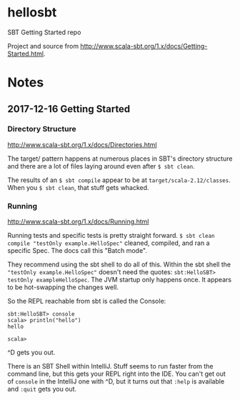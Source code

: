 # hellosbt
SBT Getting Started repo

Project and source from http://www.scala-sbt.org/1.x/docs/Getting-Started.html.

# Notes

## 2017-12-16 Getting Started

### Directory Structure

http://www.scala-sbt.org/1.x/docs/Directories.html

The target/ pattern happens at numerous places in SBT's directory structure and there are a lot of files laying around
even after `$ sbt clean`.

The results of an `$ sbt compile` appear to be at `target/scala-2.12/classes`.  When you `$ sbt clean`, that stuff gets
whacked.

### Running

http://www.scala-sbt.org/1.x/docs/Running.html

Running tests and specific tests is pretty straight forward.  `$ sbt clean compile "testOnly example.HelloSpec"`
cleaned, compiled, and ran a specific Spec.  The docs call this "Batch mode".

They recommend using the sbt shell to do all of this.  Within the sbt shell the `"testOnly example.HelloSpec"` doesn't
need the quotes:  `sbt:HelloSBT> testOnly exampleHelloSpec`.  The JVM startup only happens once.  It appears to be
hot-swapping the changes well.

So the REPL reachable from sbt is called the Console:

    sbt:HelloSBT> console
    scala> println("hello")
    hello

    scala>

^D gets you out.

There is an SBT Shell within IntelliJ.  Stuff seems to run faster from the command line, but this gets your REPL right
into the IDE.  You can't get out of `console` in the IntelliJ one with ^D, but it turns out that `:help` is available
and `:quit` gets you out.
